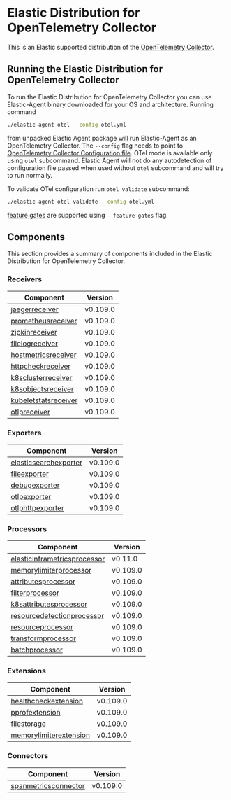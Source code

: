 # Elastic Distribution for OpenTelemetry Collector

This is an Elastic supported distribution of the [OpenTelemetry Collector](https://github.com/open-telemetry/opentelemetry-collector).

## Running the Elastic Distribution for OpenTelemetry Collector

To run the Elastic Distribution for OpenTelemetry Collector you can use Elastic-Agent binary downloaded for your OS and architecture.
Running command

```bash
./elastic-agent otel --config otel.yml
```

from unpacked Elastic Agent package will run Elastic-Agent as an OpenTelemetry Collector. The `--config` flag needs to point to [OpenTelemetry Collector Configuration file](https://opentelemetry.io/docs/collector/configuration/). OTel mode is available only using `otel` subcommand. Elastic Agent will not do any autodetection of configuration file passed when used without `otel` subcommand and will try to run normally.

To validate OTel configuration run `otel validate` subcommand:

```bash
./elastic-agent otel validate --config otel.yml
```

[feature gates](https://github.com/open-telemetry/opentelemetry-collector/blob/main/featuregate/README.md#controlling-gates) are supported using `--feature-gates` flag.

## Components

This section provides a summary of components included in the Elastic Distribution for OpenTelemetry Collector.

### Receivers

| Component | Version |
|---|---|
| [jaegerreceiver](https://github.com/open-telemetry/opentelemetry-collector-contrib/blob/receiver/jaegerreceiver/v0.109.0/receiver/jaegerreceiver/README.md) | v0.109.0 |
| [prometheusreceiver](https://github.com/open-telemetry/opentelemetry-collector-contrib/blob/receiver/prometheusreceiver/v0.109.0/receiver/prometheusreceiver/README.md) | v0.109.0 |
| [zipkinreceiver](https://github.com/open-telemetry/opentelemetry-collector-contrib/blob/receiver/zipkinreceiver/v0.109.0/receiver/zipkinreceiver/README.md) | v0.109.0 |
| [filelogreceiver](https://github.com/open-telemetry/opentelemetry-collector-contrib/blob/receiver/filelogreceiver/v0.109.0/receiver/filelogreceiver/README.md) | v0.109.0 |
| [hostmetricsreceiver](https://github.com/open-telemetry/opentelemetry-collector-contrib/blob/receiver/hostmetricsreceiver/v0.109.0/receiver/hostmetricsreceiver/README.md) | v0.109.0 |
| [httpcheckreceiver](https://github.com/open-telemetry/opentelemetry-collector-contrib/blob/receiver/httpcheckreceiver/v0.109.0/receiver/httpcheckreceiver/README.md) | v0.109.0 |
| [k8sclusterreceiver](https://github.com/open-telemetry/opentelemetry-collector-contrib/blob/receiver/k8sclusterreceiver/v0.109.0/receiver/k8sclusterreceiver/README.md) | v0.109.0 |
| [k8sobjectsreceiver](https://github.com/open-telemetry/opentelemetry-collector-contrib/blob/receiver/k8sobjectsreceiver/v0.109.0/receiver/k8sobjectsreceiver/README.md) | v0.109.0 |
| [kubeletstatsreceiver](https://github.com/open-telemetry/opentelemetry-collector-contrib/blob/receiver/kubeletstatsreceiver/v0.109.0/receiver/kubeletstatsreceiver/README.md) | v0.109.0 |
| [otlpreceiver](https://github.com/open-telemetry/opentelemetry-collector/blob/receiver/otlpreceiver/v0.109.0/receiver/otlpreceiver/README.md) | v0.109.0 |

### Exporters

| Component | Version |
|---|---|
| [elasticsearchexporter](https://github.com/open-telemetry/opentelemetry-collector-contrib/blob/exporter/elasticsearchexporter/v0.109.0/exporter/elasticsearchexporter/README.md) | v0.109.0 |
| [fileexporter](https://github.com/open-telemetry/opentelemetry-collector-contrib/blob/exporter/fileexporter/v0.109.0/exporter/fileexporter/README.md) | v0.109.0 |
| [debugexporter](https://github.com/open-telemetry/opentelemetry-collector/blob/exporter/debugexporter/v0.109.0/exporter/debugexporter/README.md) | v0.109.0 |
| [otlpexporter](https://github.com/open-telemetry/opentelemetry-collector/blob/exporter/otlpexporter/v0.109.0/exporter/otlpexporter/README.md) | v0.109.0 |
| [otlphttpexporter](https://github.com/open-telemetry/opentelemetry-collector/blob/exporter/otlphttpexporter/v0.109.0/exporter/otlphttpexporter/README.md) | v0.109.0 |

### Processors

| Component | Version |
|---|---|
| [elasticinframetricsprocessor](https://github.com/elastic/opentelemetry-collector-components/blob/processor/elasticinframetricsprocessor/v0.11.0/processor/elasticinframetricsprocessor/README.md) | v0.11.0 |
| [memorylimiterprocessor](https://github.com/open-telemetry/opentelemetry-collector/blob/processor/memorylimiterprocessor/v0.109.0/processor/memorylimiterprocessor/README.md) | v0.109.0 |
| [attributesprocessor](https://github.com/open-telemetry/opentelemetry-collector-contrib/blob/processor/attributesprocessor/v0.109.0/processor/attributesprocessor/README.md) | v0.109.0 |
| [filterprocessor](https://github.com/open-telemetry/opentelemetry-collector-contrib/blob/processor/filterprocessor/v0.109.0/processor/filterprocessor/README.md) | v0.109.0 |
| [k8sattributesprocessor](https://github.com/open-telemetry/opentelemetry-collector-contrib/blob/processor/k8sattributesprocessor/v0.109.0/processor/k8sattributesprocessor/README.md) | v0.109.0 |
| [resourcedetectionprocessor](https://github.com/open-telemetry/opentelemetry-collector-contrib/blob/processor/resourcedetectionprocessor/v0.109.0/processor/resourcedetectionprocessor/README.md) | v0.109.0 |
| [resourceprocessor](https://github.com/open-telemetry/opentelemetry-collector-contrib/blob/processor/resourceprocessor/v0.109.0/processor/resourceprocessor/README.md) | v0.109.0 |
| [transformprocessor](https://github.com/open-telemetry/opentelemetry-collector-contrib/blob/processor/transformprocessor/v0.109.0/processor/transformprocessor/README.md) | v0.109.0 |
| [batchprocessor](https://github.com/open-telemetry/opentelemetry-collector/blob/processor/batchprocessor/v0.109.0/processor/batchprocessor/README.md) | v0.109.0 |

### Extensions

| Component | Version |
|---|---|
| [healthcheckextension](https://github.com/open-telemetry/opentelemetry-collector-contrib/blob/extension/healthcheckextension/v0.109.0/extension/healthcheckextension/README.md) | v0.109.0 |
| [pprofextension](https://github.com/open-telemetry/opentelemetry-collector-contrib/blob/extension/pprofextension/v0.109.0/extension/pprofextension/README.md) | v0.109.0 |
| [filestorage](https://github.com/open-telemetry/opentelemetry-collector-contrib/blob/extension/storage/filestorage/v0.109.0/extension/storage/filestorage/README.md) | v0.109.0 |
| [memorylimiterextension](https://github.com/open-telemetry/opentelemetry-collector/blob/extension/memorylimiterextension/v0.109.0/extension/memorylimiterextension/README.md) | v0.109.0 |

### Connectors

| Component | Version |
|---|---|
| [spanmetricsconnector](https://github.com/open-telemetry/opentelemetry-collector-contrib/blob/connector/spanmetricsconnector/v0.109.0/connector/spanmetricsconnector/README.md) | v0.109.0 |
